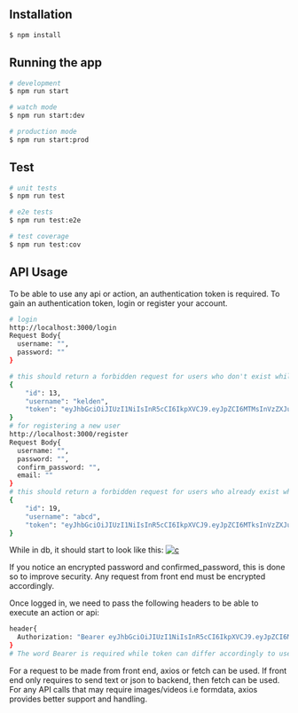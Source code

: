 ## Installation

```bash
$ npm install
```

## Running the app

```bash
# development
$ npm run start

# watch mode
$ npm run start:dev

# production mode
$ npm run start:prod
```

## Test

```bash
# unit tests
$ npm run test

# e2e tests
$ npm run test:e2e

# test coverage
$ npm run test:cov
```

## API Usage 
To be able to use any api or action, an authentication token is required. To gain an authentication token, login or register your account.

```bash
# login 
http://localhost:3000/login
Request Body{
  username: "",
  password: ""
}

# this should return a forbidden request for users who don't exist while if a given user exist, the following should be returned
{
    "id": 13,
    "username": "kelden",
    "token": "eyJhbGciOiJIUzI1NiIsInR5cCI6IkpXVCJ9.eyJpZCI6MTMsInVzZXJuYW1lIjoia2VsZGVuIiwiaWF0IjoxNTk5ODA5MjIwLCJleHAiOjE2MDA0MTQwMjB9.FTHiLepXQ7zld1Tj5oPtPCxbVmJZ2TTSyplF61wc_7o"
} 
# for registering a new user
http://localhost:3000/register
Request Body{
  username: "",
  password: "",
  confirm_password: "",
  email: ""
}
# this should return a forbidden request for users who already exist while if a given account does not exist, the following should be returned
{
    "id": 19,
    "username": "abcd",
    "token": "eyJhbGciOiJIUzI1NiIsInR5cCI6IkpXVCJ9.eyJpZCI6MTksInVzZXJuYW1lIjoiYWJjZCIsImlhdCI6MTU5OTgwOTcwMiwiZXhwIjoxNjAwNDE0NTAyfQ.IwHt1YcDPsAJWTUOAKN-ygCeBeAxbCY9Z8cK1vjUqR0"
}
```

While in db, it should start to look like this:
<a href="https://ibb.co/HHh42FX"><img src="https://i.ibb.co/71kCzYb/c.jpg" alt="c" border="0"></a> 

If you notice an encrypted password and confirmed_password, this is done so to improve security. Any request from front end must be encrypted accordingly.

Once logged in, we need to pass the following headers to be able to execute an action or api:
```bash
header{
  Authorization: "Bearer eyJhbGciOiJIUzI1NiIsInR5cCI6IkpXVCJ9.eyJpZCI6MTMsInVzZXJuYW1lIjoia2VsZGVuIiwiaWF0IjoxNTk5NjQwMjQ3LCJleHAiOjE2MDAyNDUwNDd9.5xQPzsx3iyJipHLZ1bIzuOdobmLRIfewuBV91FEZUHI"
}
# The word Bearer is required while token can differ accordingly to user logged in or registered. If right details are not passed in, user will not be allowed to perform any actions. 
```

For a request to be made from front end, axios or fetch can be used. If front end only requires to send text or json to backend, then fetch can be used. For any API calls that may require images/videos i.e formdata, axios provides better support and handling.